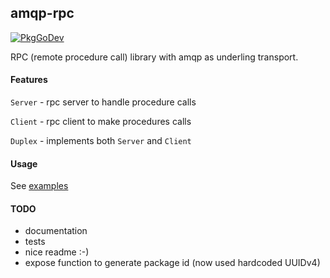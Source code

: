 ## amqp-rpc

[![PkgGoDev](https://pkg.go.dev/badge/github.com/RidgeA/amqp-rpc)](https://pkg.go.dev/github.com/RidgeA/amqp-rpc)

RPC (remote procedure call) library with amqp as underling transport.

#### Features

`Server` - rpc server to handle procedure calls

`Client` - rpc client to make procedures calls

`Duplex` - implements both `Server` and `Client`

#### Usage

See [examples](/example)

#### TODO
* documentation
* tests
* nice readme :-)
* expose function to generate package id (now used hardcoded UUIDv4)
